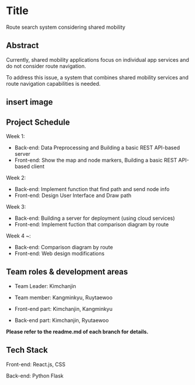 # Title
Route search system considering shared mobility

## Abstract
Currently, shared mobility applications focus on individual app services and do not consider route navigation. 

To address this issue, a system that combines shared mobility services and route navigation capabilities is needed.

## insert image

## Project Schedule
Week 1: 
  + Back-end: Data Preprocessing and Building a basic REST API-based server
  + Front-end: Show the map and node markers, Building a basic REST API-based client

Week 2:
  + Back-end: Implement function that find path and send node info
  + Front-end: Design User Interface and Draw path

Week 3:
  + Back-end: Building a server for deployment (using cloud services)
  + Front-end: Implement fuction that comparison diagram by route

Week 4 ~:
  + Back-end: Comparison diagram by route
  + Front-end: Web design modifications

## Team roles & development areas
+ Team Leader: Kimchanjin
+ Team member: Kangminkyu, Ruytaewoo

+ Front-end part: Kimchanjin, Kangminkyu
+ Back-end part: Kimchanjin, Ryutaewoo

**Please refer to the readme.md of each branch for details.**


## Tech Stack
Front-end: React.js, CSS

Back-end: Python Flask
